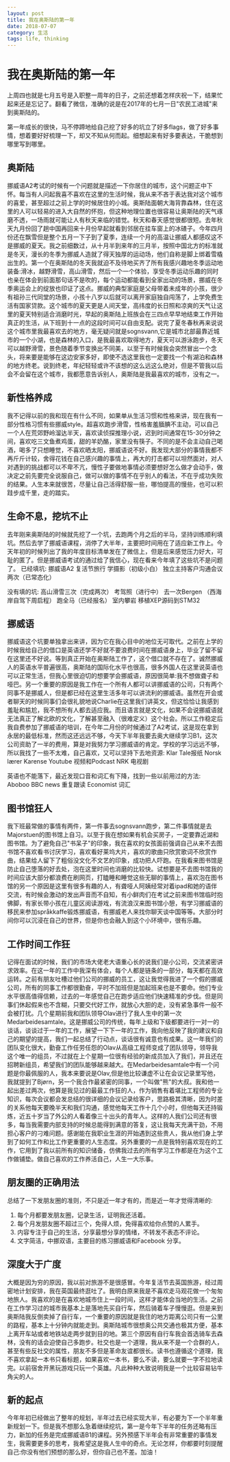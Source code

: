 ```yaml
---
layout: post
title: 我在奥斯陆的第一年
date: 2018-07-07
category: 生活
tags: life, thinking
---
```

# 我在奥斯陆的第一年

上周四也就是七月五号是入职整一周年的日子，之前还想着怎样庆祝一下，结果忙起来还是忘记了。翻看了微信，准确的说是在2017年的七月一日"农民工进城"来到奥斯陆的。

第一年成长的很快，马不停蹄地给自己挖了好多的坑立了好多flags，做了好多事情，想着要好好梳理一下，却又不知从何而起。细想起来有好多要表达，干脆想到哪里写到哪里。

## 奥斯陆

挪威语A2考试的时候有一个问题就是描述一下你居住的城市，这个问题正中下怀。每当有人问起我喜不喜欢在这里的生活时候，我从来不吝于表达我对这个城市的喜爱，甚至超过之前上学的时候居住的小城。奥斯陆面朝大海背靠森林，住在这里的人可以轻易的进入大自然的怀抱，但这种地理位置也很容易让奥斯陆的天气琢磨不透，一场雨就可能让人有秋天来临的错觉。秋天和春天感觉很都很短。去年秋天九月份回了趟中国再回来十月份早起就看到邻居在挂车窗上的冰碴子。今年四月份还在飘雪但是整个五月一下子到了夏季，连续一个月的高温让挪威人都感叹这不是挪威的夏天。我之前细数过，从十月半到来年的三月半，按照中国北方的标准就是冬天，漫长的冬季为挪威人造就了得天独厚的运动场，他们自称是脚上绑着雪橇出生的。第一个在奥斯陆的冬天我就迫不及待地买齐了所有我感兴趣地冬季运动地装备:滑冰，越野滑雪，高山滑雪，然后一个一个体验，享受冬季运动乐趣的同时也亲在体会到前面那句话不是吹的，每个运动都能看到全家出动的场景，挪威在冬季奥运会上的绽放也印证了这点。挪威的典型家庭是父母带着未成年的小孩，很少有祖孙三代同堂的场景，小孩十八岁以后就可以离开家庭独自闯荡了，上学免费生活有国家贷款。这个城市的夏天更是人间天堂，高纬度的长日照和凉爽的天气让这里的夏天特别适合消磨时光，早起的奥斯陆上班族会在三四点早早地结束工作开始真正的生活，从下班到十一点的这段时间可以自由支配。说完了夏冬春秋再来说说这个城市里我最喜欢去的地方，毫无疑问就是sognsvann,它是城市北部最靠近城市的一个小湖，也是森林的入口，是我最喜欢取得地方，夏天可以游泳跑步，冬天可以越野滑雪，景色随着季节变换出不同美，以至于有时候我会突然冒出一个念头，将来要是能够在这边安家多好，即使不选这里我也一定要找一个有湖泊和森林的地方终老。说到终老，年纪轻轻或许不该想的这么远这么绝对，但是不管我以后会不会留在这个城市，我都愿意告诉别人，奥斯陆是我最喜欢的城市，没有之一。

## 新性格养成

我不记得以前的我和现在有什么不同，如果单从生活习惯和性格来讲，现在我有一部分性格习惯有些挪威style。超喜欢跑步滑雪，性格害羞腼腆不主动，可以自己一个人在荒郊野岭溜达半天，喜欢读侦探推理小说，迟到时间通常在15-30分钟之间，喜欢吃三文鱼煮鸡蛋，甜的羊奶酪，家里没有筷子。不同的是不会主动自己喝酒，喝多了只想睡觉，不喜欢晒太阳，挪威语说不好。我发现大部分的事情我都不再斤斤计较，舍得花钱在自己感兴趣的事情上，再大的打击都可以坦然面对，对人对遇到的挑战都可以不卑不亢，慢性子要做地事情必须要想好怎么做才会动手，做决定之前先要完全说服自己，做可以做的事情不在乎别人的看法，不在乎成功失败的结果。人生本来就很苦，尽量让自己活得舒服一些，哪怕提高的慢些，也可以积跬步成千里，走的踏实。

## 生命不息，挖坑不止

去年刚来奥斯陆的时候就先挖了一个坑，去跑两个月之后的半马，坚持训练顺利填坑。然后去学了挪威语课程，消停了大半年，主要把时间用在了适应新工作上。今天年初的时候列出了我的年度目标清单发在了微信上，但是后来感觉压力好大，可耻的匿了。但是挪威语考试的通过给了我信心，现在看来今年填了这些坑不是问题了。
已经填坑:
挪威语A2
复活节旅行
学摄影（初级小白）
独立主持客户沟通会议两次（已常态化）

没有填的坑:
高山滑雪三次（完成两次）
考驾照（进行中）
去一次Bergen （西海岸自驾下周启程）
跑全马（已经报名）
室内攀岩
移植XEP源码到STM32

## 挪威语

挪威语这个坑要单独拿出来讲，因为它在我心目中的地位无可取代。之前在上学的时候我给自己的借口是英语还学不好就不要浪费时间在挪威语身上，毕业了留不留在这里还不好说。等到真正开始在奥斯陆工作了，这个借口就不存在了。诚然挪威人的英语水平普遍很高，奥斯陆的国际化水平也很高，很多外国人在这里说英语也可以正常生活，但我心里很迫切的想要学会挪威语，原因很简单:我不想做聋子和哑巴。另一个重要的原因是我工作在一个所有人都可以讲挪威语的公司，只有两个同事不是挪威人，但是都已经在这里生活多年可以讲流利的挪威语。虽然在开会或者聊天的时候同事们会很礼貌地说Charlie在这里我们讲英文，但这恰恰让我感到羞耻和尴尬，我不想所有人都去适应我。而且语言就是文化，如果不会说挪威语就无法真正了解北欧的文化，了解甚至融入（很难定义）这个社会。所以工作稳定后我自费参加了挪威语的培训，在今年二月份的时候通过了A2考试，这是现在拿到永居的最低标准，然而这还远远不够，今天下半年我要去奥大继续学习B1，这次公司资助了一半的费用，算是对我努力学习挪威语的肯定。学校的学习远远不够，所以我找了一些不太难，自己喜欢，又可以坚持下去地资源:
Klar Tale报纸
Norsk lærer Karense Youtube 视频和Podcast
NRK 电视剧

英语也不能落下，最近发现口音和词汇有下降，找到一些以前用过的方法:
Aboboo BBC news 重复跟读
Economist 词汇

## 图书馆狂人

我下班最常做的事情有两件，第一件事去sognsvann跑步，第二件事情就是去Majorstuen的图书馆上自习。以至于我在想如果有机会买房子，一定要靠近湖和图书馆。为了避免自己"书呆子"的印象，我在喜欢的女孩面前强调自己从来不去图书馆不喜欢看书讨厌学习，喜欢看好莱坞大片，喜欢的歌曲只欣赏歌词不欣赏作曲，结果给人留下了粗俗没文化不文艺的印象，成功把人吓跑。在我看来图书馆是防止自己堕落的好去处，泡在这里时间也消磨的比较快。试想要是不去图书馆我的时间应该大部分都浪费在刷网页，打瞌睡和睡觉这些无聊的事情上，喜欢泡在图书馆的另一个原因是这里有很多有趣的人，有聋哑人阿姨经常对着ipad和她的语伴交流，有时候会激动的发出声音而不自知，有小鲜肉们在考试之前来图书馆临时抱佛脚，有家长带小孩在儿童区阅读游戏，有流浪汉来图书馆小憩，有学习挪威语的移民来参加språkkaffe锻炼挪威语，有挪威老人来找你聊天谈中国等等。大部分时间你可以沉浸在自己的世界，但是你也会融入到这个小环境中，很有乐趣。

## 工作时间工作狂

记得在面试的时候，我们的市场大佬老大语重心长的说我们是小公司，交流紧密讲求效率。在这一年的工作中我深有体会，每个人都是链条的一部分，每天都在高效运转。之前有朋友吐槽过他们公司的挪威的员工，这让我觉得我进了一个假的挪威公司，所有的同事工作都很勤奋，平时不加班但是加起班来也是不要命。他们专业水平很高值得信赖，过去的一年感觉自己在跑步适应他们快速精准的步伐。但是同事们休起假来也不含糊，只要交代好工作，就放心大胆的走，没有紧急事件一般不会被打扰。几个星期前我和团队领导Olav进行了我人生中的第一次Medarbeidesamtale。这是挪威公司的传统，每年上级和下级都要进行一对一的谈话，谈谈过于一年的工作，展望一下下一年的工作，我向他反映了我的建议和自己的期望的提高，我们一起总结了行动点，谈话很有诚意也有成果。这一年我们的团队变化很大，勤奋工作任劳任怨的Olav从高级工程师变成了团队领导，领导我这个唯一的组员，不过就在上个星期一位很有经验的新成员加入了我们，并且还在招聘新组员，希望我们的团队能够越来越大。在Medarbeidesamtale中有一个问题是你最佩服的人，我本来要说是Olav,但是他比较谦虚不让在会议记录里写他，我就提到了Bjørn，另一个我合作最紧密的同事，一个叫做"熊"的大叔。我和他一起出差过两次，他算是我见过的最最工作狂的人，作为销售有着堪比工程师的专业知识，每次会议都会发总结的很详细的会议记录给客户，思路极其清晰，因为时差的关系他每天要晚半天和我们沟通，感觉他每天工作十几个小时，但他每天还持锻炼，近五十岁当了外公的人看着像三十出头的青年人。这样的人我们公司还有很多，每当我需要内部支持的时候总能得到满意的答复，这让我每天充满干劲，不用担心客户的刁难问题。感谢能在我职业生涯的开始遇到这些贵人，我从他们身上学到了如何工作和比工作更重要的人生态度。另外重要的一点是我特别喜欢现在的工作，它用到了我以前所有的知识储备，仿佛我过去的所有学习工作都是在为这个工作做铺垫。做自己喜欢的工作养活自己，人生一大乐事。

## 朋友圈的正确用法

总结了一下发朋友圈的准则，不只是近一年才有的，而是近一年才觉得清晰的:

1. 每个月都要发朋友圈，记录生活，证明我还活着。
2. 每个月发朋友圈不超过三个，免得人烦，免得喜欢给你点赞的人累手。
3. 内容专注于自己的生活，分享最想分享的情绪，不转发不表态不评论。
4. 文字简洁，中挪双语，主要目的练习挪威语和Facebook 分享。

## 深度大于广度

大概是因为穷的原因，我以前对旅游不是很感冒。今年复活节去英国旅游，经过周密地计划安排，我在英国最终逛吐了。我明白原来我是不喜欢走马观花做一个匆匆地旅人。我喜欢的是在喜欢地城市住上一段时间，这样才能体会当地的生活。之前在工作学习过的城市我基本上是落地先买自行车，然后骑着车子慢慢逛。但是来到奥斯陆我反倒卖掉了自行车，一个重要的原因就是我住的地方距离公司只有一公里的路程，基本上十分钟内就能走到。奥斯陆城市很想奥公共交通也极其方便，基本上离开车站或者地铁站走两步就到目的地。第三个原因有自行车我会首选骑车去森林，没有的话会迫使自己多跑步。社交也是一个道理，我从来不是一个合群的人，甚至有些反社交的属性，朋友不多但是革命友谊都很长。读书也遵循这个道理，我不喜欢拿起一本书只看标题，如果喜欢一本书，要么不读，要么就要一字不拉地读完。以前宿舍开黑玩游戏只玩一个英雄。凡此种种大致说明我是一个比较容易钻牛角尖的人。

## 新的起点

今年年初已经做出了整年的规划，半年过去已经实现大半，有必要为下一个半年重新规划一下。但是我不想那么急着继续挖坑，第一是今年下半年的任务还略有压力，新加的任务是完成挪威语B1的课程。另外预感下半年会有非常重要的事情发生，我需要更多的思考，我希望这是我人生中的奇点。无论怎样，你都要时刻提醒自己:你没有他们预想的那么好，但你自己也不差。加油！
